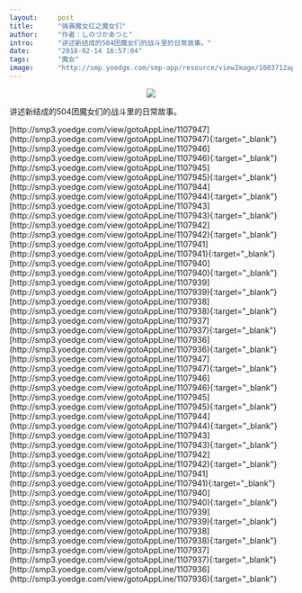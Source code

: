 ```yaml
---
layout:     post
title:      "强袭魔女红之魔女们"
author:     "作者：しのづかあつと"
intro:      "讲述新结成的504团魔女们的战斗里的日常故事。"
date:       "2018-02-14 16:57:04"
tags:       "魔女"
image:      "http://smp.yoedge.com/smp-app/resource/viewImage/1003712appline.png"
---
```

<div style="text-align: center">
<p><img src="http://smp.yoedge.com/smp-app/resource/viewImage/1003712appline.png"/></p>
</div>
<p class="post-meta">
<span>讲述新结成的504团魔女们的战斗里的日常故事。</span>
</p>
[http://smp3.yoedge.com/view/gotoAppLine/1107947](http://smp3.yoedge.com/view/gotoAppLine/1107947){:target="_blank"}
[http://smp3.yoedge.com/view/gotoAppLine/1107946](http://smp3.yoedge.com/view/gotoAppLine/1107946){:target="_blank"}
[http://smp3.yoedge.com/view/gotoAppLine/1107945](http://smp3.yoedge.com/view/gotoAppLine/1107945){:target="_blank"}
[http://smp3.yoedge.com/view/gotoAppLine/1107944](http://smp3.yoedge.com/view/gotoAppLine/1107944){:target="_blank"}
[http://smp3.yoedge.com/view/gotoAppLine/1107943](http://smp3.yoedge.com/view/gotoAppLine/1107943){:target="_blank"}
[http://smp3.yoedge.com/view/gotoAppLine/1107942](http://smp3.yoedge.com/view/gotoAppLine/1107942){:target="_blank"}
[http://smp3.yoedge.com/view/gotoAppLine/1107941](http://smp3.yoedge.com/view/gotoAppLine/1107941){:target="_blank"}
[http://smp3.yoedge.com/view/gotoAppLine/1107940](http://smp3.yoedge.com/view/gotoAppLine/1107940){:target="_blank"}
[http://smp3.yoedge.com/view/gotoAppLine/1107939](http://smp3.yoedge.com/view/gotoAppLine/1107939){:target="_blank"}
[http://smp3.yoedge.com/view/gotoAppLine/1107938](http://smp3.yoedge.com/view/gotoAppLine/1107938){:target="_blank"}
[http://smp3.yoedge.com/view/gotoAppLine/1107937](http://smp3.yoedge.com/view/gotoAppLine/1107937){:target="_blank"}
[http://smp3.yoedge.com/view/gotoAppLine/1107936](http://smp3.yoedge.com/view/gotoAppLine/1107936){:target="_blank"}
[http://smp3.yoedge.com/view/gotoAppLine/1107947](http://smp3.yoedge.com/view/gotoAppLine/1107947){:target="_blank"}
[http://smp3.yoedge.com/view/gotoAppLine/1107946](http://smp3.yoedge.com/view/gotoAppLine/1107946){:target="_blank"}
[http://smp3.yoedge.com/view/gotoAppLine/1107945](http://smp3.yoedge.com/view/gotoAppLine/1107945){:target="_blank"}
[http://smp3.yoedge.com/view/gotoAppLine/1107944](http://smp3.yoedge.com/view/gotoAppLine/1107944){:target="_blank"}
[http://smp3.yoedge.com/view/gotoAppLine/1107943](http://smp3.yoedge.com/view/gotoAppLine/1107943){:target="_blank"}
[http://smp3.yoedge.com/view/gotoAppLine/1107942](http://smp3.yoedge.com/view/gotoAppLine/1107942){:target="_blank"}
[http://smp3.yoedge.com/view/gotoAppLine/1107941](http://smp3.yoedge.com/view/gotoAppLine/1107941){:target="_blank"}
[http://smp3.yoedge.com/view/gotoAppLine/1107940](http://smp3.yoedge.com/view/gotoAppLine/1107940){:target="_blank"}
[http://smp3.yoedge.com/view/gotoAppLine/1107939](http://smp3.yoedge.com/view/gotoAppLine/1107939){:target="_blank"}
[http://smp3.yoedge.com/view/gotoAppLine/1107938](http://smp3.yoedge.com/view/gotoAppLine/1107938){:target="_blank"}
[http://smp3.yoedge.com/view/gotoAppLine/1107937](http://smp3.yoedge.com/view/gotoAppLine/1107937){:target="_blank"}
[http://smp3.yoedge.com/view/gotoAppLine/1107936](http://smp3.yoedge.com/view/gotoAppLine/1107936){:target="_blank"}


